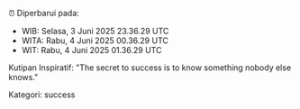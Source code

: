 ⏰ Diperbarui pada:
- WIB: Selasa, 3 Juni 2025 23.36.29 UTC
- WITA: Rabu, 4 Juni 2025 00.36.29 UTC
- WIT: Rabu, 4 Juni 2025 01.36.29 UTC

Kutipan Inspiratif:
"The secret to success is to know something nobody else knows."


Kategori: success

